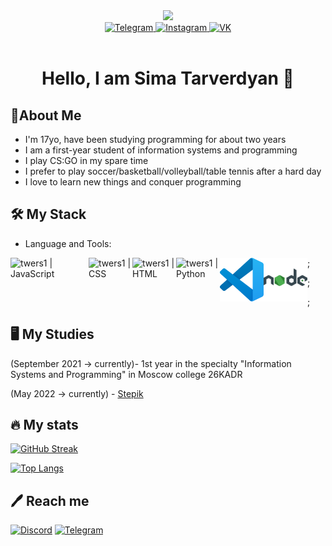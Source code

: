 <div id="header" align="center">
  <img src="https://media.giphy.com/media/k0ijJhqrUP4T2EvmJ1/giphy.gif" width="200"/>
</div>
<div id="badges" align="center">
  <a href="https://t.me/twers1">
    <img src="https://img.shields.io/badge/-Telegram-090909?style=for-the-badge&logo=telegram&logoColor=27A0D9" alt="Telegram"/>
  </a>
  <a href="https://www.instagram.com/twersii">
    <img src="https://img.shields.io/badge/-Instagram-090909?style=for-the-badge&logo=instagram&logoColor=B4068E" alt="Instagram"/>
  </a>
  <a href="https://vk.com/twers1">
    <img src="https://img.shields.io/badge/-Vkontakte-090909?style=for-the-badge&logo=Vk&logoColor=4F7DB3" alt="VK"/>
  </a>
</div>
<div id="badges" align="center">
  <img src="https://komarev.com/ghpvc/?username=twers1&color=grey" alt=""/>
</div>
<h1 align="center">
  Hello, I am Sima Tarverdyan 👋
</h1>


## 📝About Me 
- I'm 17yo, have been studying programming for about two years
- I am a first-year student of information systems and programming
- I play CS:GO in my spare time
- I prefer to play soccer/basketball/volleyball/table tennis after a hard day
- I love to learn new things and conquer programming
## :hammer_and_wrench: My Stack
-  Language and Tools: 
<img align="left" width="125px" alt="twers1 | JavaScript" src="https://fedojo.com/wp-content/uploads/2019/03/logo-javascript-png-html-code-allows-to-embed-javascript-logo-in-your-website-587.png"/>
<img align="left" width="70px" alt="twers1 | CSS" src="https://upload.wikimedia.org/wikipedia/commons/thumb/6/62/CSS3_logo.svg/800px-CSS3_logo.svg.png"/>
<img align="left" width="70px" alt="twers1 | HTML" src="https://upload.wikimedia.org/wikipedia/commons/thumb/3/38/HTML5_Badge.svg/2048px-HTML5_Badge.svg.png"/>
<img align="left" width="70px" alt="twers1 | Python" src="https://upload.wikimedia.org/wikipedia/commons/thumb/c/c3/Python-logo-notext.svg/1200px-Python-logo-notext.svg.png"/>
<img align="left" width="70px" alt="twers1 | VSCODE" src="vscode.png"/>
<img align="left" width="70px" alt="twers1 | NodeJS" src="nodejs.png"/>
;

;


;
## 🖥️ My Studies
(September 2021 -> currently)- 1st year in the specialty "Information Systems and Programming" in Moscow college 26KADR


(May 2022 -> currently) - [Stepik](https://stepik.org/users/491146538)


## 🔥 My stats

[![GitHub Streak](http://github-readme-streak-stats.herokuapp.com?user=twers1&theme=dark&date_format=M%20j%5B%2C%20Y%5D&border=DDBAD6)](https://git.io/streak-stats)

[![Top Langs](https://github-readme-stats.vercel.app/api/top-langs/?username=twers1&layout=compact&theme=gruvbox)](https://github.com/anuraghazra/github-readme-stats)

## 🖊️ Reach me
[![Discord](https://user-images.githubusercontent.com/102418053/164892638-712f7f6f-e8c3-4ea8-b2db-903f7ff8ed45.png)](https://discord.gg/5mfd6vtsVs)
[![Telegram](https://user-images.githubusercontent.com/102418053/164892671-6ef7c1dc-c33b-4bfa-934e-301c08c384e3.png)](https://t.me/twww1)

